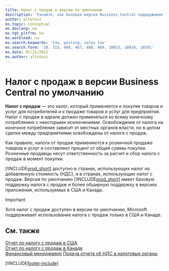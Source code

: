 ```yaml
---
title: Налог с продаж в версии по умолчанию
description: 'Узнайте, как базовая версия Business Central поддерживает налог с продаж, и получите описание базовой концепции.'
author: altotovi
ms.topic: conceptual
ms.devlang: na
ms.tgt_pltfrm: na
ms.workload: na
ms.search.keywords: 'tax, posting, sales tax'
ms.search.form: '10, 315, 466, 467, 468, 469, 10015, 10016, 10101'
ms.date: 07/21/2022
ms.author: altotovi
---
```


# <a name="sales-tax-in-the-default-version-of-business-central"></a>Налог с продаж в версии Business Central по умолчанию

**Налог с продаж** — это налог, который применяется к покупке товаров и услуг для потребителей и к продаже товаров и услуг для предприятий. Налог с продаж в идеале должен применяться ко всему конечному потреблению с некоторыми исключениями. Освобождение от налога на конечное потребление зависит от местных органов власти, но в целом сделки между предприятиями освобождены от налога с продаж.  

Как правило, налоги от продаж применяются к розничной продаже товаров и услуг и составляют процент от общей суммы покупки. Розничные продавцы несут ответственность за расчет и сбор налога с продаж в момент покупки.  

[!INCLUDE[prod_short](includes/prod_short.md)] доступно в странах, использующих налог на добавленную стоимость (НДС), и в странах, использующих налог с продаж. Версия по умолчанию [!INCLUDE[prod_short](includes/prod_short.md)] имеет базовую поддержку налога с продаж и более обширную поддержку в версиях приложения, используемых в США и Канаде.

> [!IMPORTANT]
> Хотя налог с продаж доступен в версии по умолчанию, Microsoft поддерживает использование налога с продаж только в США и Канаде.

## <a name="see-also"></a>См. также

[Отчет по налогу с продаж в США](localfunctionality/UnitedStates/us-sales-tax.md)  
[Отчет по налогу с продаж в Канаде](localfunctionality/canada/ca-sales-tax.md)  
[Финансовый менеджмент](finance.md)
[Подача отчета об НДС в налоговые органы](finance-how-report-vat.md)

[!INCLUDE[footer-include](includes/footer-banner.md)]
